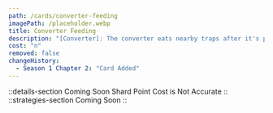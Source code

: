 ```yaml
---
path: /cards/converter-feeding
imagePath: /placeholder.webp
title: Converter Feeding
description: "[Converter]: The converter eats nearby traps after it's planted, increasing the time required to defuse it."
cost: "n"
removed: false
changeHistory:
  - Season 1 Chapter 2: "Card Added"
---
```

::details-section
Coming Soon
Shard Point Cost is Not Accurate
::
::strategies-section
Coming Soon
::